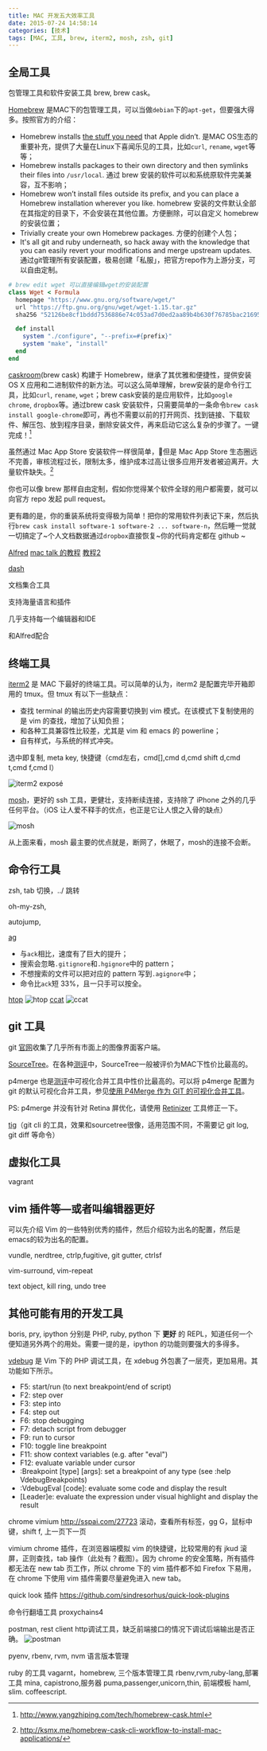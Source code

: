 ```yaml
---
title: MAC 开发五大效率工具
date: 2015-07-24 14:58:14
categories: [技术]
tags: [MAC, 工具, brew, iterm2, mosh, zsh, git]
---
```


## 全局工具

包管理工具和软件安装工具 brew, brew cask。

[Homebrew](http://brew.sh/) 是MAC下的包管理工具，可以当做`debian`下的`apt-get`，但要强大得多。按照官方的介绍：
- Homebrew installs [the stuff you need](https://github.com/Homebrew/homebrew/tree/master/Library/Formula) that Apple didn’t. 是MAC OS生态的重要补充，提供了大量在Linux下喜闻乐见的工具，比如`curl`, `rename`, `wget`等等；
- Homebrew installs packages to their own directory and then symlinks their files into `/usr/local`. 通过 brew 安装的软件可以和系统原软件完美兼容，互不影响；
- Homebrew won’t install files outside its prefix, and you can place a Homebrew installation wherever you like. homebrew 安装的文件默认全部在其指定的目录下，不会安装在其他位置。方便删除，可以自定义 homebrew 的安装位置；
- Trivially create your own Homebrew packages. 方便的创建个人包；
- It's all git and ruby underneath, so hack away with the knowledge that you can easily revert your modifications and merge upstream updates. 通过git管理所有安装配置，极易创建「私服」，把官方repo作为上游分支，可以自由定制。

``` ruby
# brew edit wget 可以直接编辑wget的安装配置
class Wget < Formula
  homepage "https://www.gnu.org/software/wget/"
  url "https://ftp.gnu.org/gnu/wget/wget-1.15.tar.gz"
  sha256 "52126be8cf1bddd7536886e74c053ad7d0ed2aa89b4b630f76785bac21695fcd"

  def install
    system "./configure", "--prefix=#{prefix}"
    system "make", "install"
  end
end
```

[caskroom](http://caskroom.io/)(brew cask) 构建于 Homebrew，继承了其优雅和便捷性，提供安装 OS X 应用和二进制软件的新方法。可以这么简单理解，brew安装的是命令行工具，比如`curl`, `rename`, `wget`；brew cask安装的是应用软件，比如`google chrome`, `dropbox`等。通过brew cask 安装软件，只需要简单的一条命令`brew cask install google-chrome`即可，再也不需要以前的打开网页、找到链接、下载软件、解压包、放到程序目录，删除安装文件，再来启动它这么复杂的步骤了。一键完成！[^1]

虽然通过 Mac App Store 安装软件一样很简单，但是 Mac App Store 生态圈远不完善，审核流程过长，限制太多，维护成本过高让很多应用开发者被迫离开。大量软件缺失。[^2]

你也可以像 brew 那样自由定制，假如你觉得某个软件全球的用户都需要，就可以向官方 repo 发起 pull request。

更有趣的是，你的重装系统将变得极为简单！把你的常用软件列表记下来，然后执行`brew cask install software-1 software-2 ... software-n`，然后睡一觉就一切搞定了~个人文档数据通过`dropbox`直接恢复~你的代码肯定都在 github ~

[Alfred](http://www.alfredapp.com/) [mac talk 的教程](http://macshuo.com/?p=625) [教程2](http://wellsnake.com/jekyll/update/2014/06/15/001/) 

[dash](https://kapeli.com/dash) 

文档集合工具

支持海量语言和插件

几乎支持每一个编辑器和IDE

和Alfred配合

## 终端工具

[iterm2](https://iterm2.com/) 是 MAC 下最好的终端工具。可以简单的认为，iterm2 是配置完毕开箱即用的 tmux。但 tmux 有以下一些缺点：
- 查找 terminal 的输出历史内容需要切换到 vim 模式。在该模式下复制使用的是 vim 的查找，增加了认知负担；
- 和各种工具兼容性比较差，尤其是 vim 和 emacs 的 powerline；
- 自有样式，与系统的样式冲突。


选中即复制, meta key,
快捷键（cmd左右，cmd[],cmd d,cmd shift d,cmd t,cmd f,cmd l）

![iterm2 exposé](http://wulfric.qiniudn.com/iterm2-expose.png "iterm2 exposé")

[mosh](https://mosh.mit.edu/)，更好的 ssh 工具，更健壮，支持断续连接，支持除了 iPhone 之外的几乎任何平台。（iOS 让人爱不释手的优点，也正是它让人恨之入骨的缺点）

![mosh](http://wulfric.qiniudn.com/R-mosh.png "mosh")

从上面来看，mosh 最主要的优点就是，断网了，休眠了，mosh的连接不会断。

## 命令行工具

zsh,
tab 切换，../ 跳转 

oh-my-zsh, 

autojump, 
 
[ag](https://github.com/ggreer/the_silver_searcher)
- 与`ack`相比，速度有了巨大的提升；
- 搜索会忽略`.gitignore`和`.hgignore`中的 pattern；
- 不想搜索的文件可以把对应的 pattern 写到`.agignore`中；
- 命令比`ack`短 33%，且一只手可以按全。

[htop](http://hisham.hm/htop/)
![htop](http://wulfric.qiniudn.com/htop.png "htop")
[ccat](https://github.com/jingweno/ccat)
![ccat](http://wulfric.qiniudn.com/R-ccat.png "ccat")

## git 工具

git [官网](https://git-scm.com/download/gui/linux)收集了几乎所有市面上的图像界面客户端。

[SourceTree](https://www.sourcetreeapp.com/)。在各种[测评](http://www.slant.co/topics/465/~what-are-the-best-git-clients-for-mac-os-x)中，SourceTree一般被评价为MAC下性价比最高的。

p4merge 也是[测评](http://www.slant.co/topics/48/~what-are-the-best-visual-merge-tools-for-git)中可视化合并工具中性价比最高的。可以将 p4merge 配置为 git 的默认可视化合并工具，参见[使用 P4Merge 作为 GIT 的可视化合并工具](http://wulfric.me/2015/01/git-merge-with-p4merge/)。

PS: p4merge 并没有针对 Retina 屏优化，请使用 [Retinizer](http://retinizer.mikelpr.com/) 工具修正一下。

[tig](https://github.com/jonas/tig)（git cli 的工具，效果和sourcetree很像，适用范围不同，不需要记 git log, git diff 等命令）

## 虚拟化工具

vagrant

## vim 插件等—或者叫编辑器更好

可以先介绍 Vim 的一些特别优秀的插件，然后介绍较为出名的配置，然后是emacs的较为出名的配置。

vundle, nerdtree, ctrlp,fugitive, git gutter, ctrlsf

vim-surround, vim-repeat

text object, kill ring, undo tree

## 其他可能有用的开发工具

boris, pry, ipython 分别是 PHP, ruby, python 下 **更好** 的 REPL，知道任何一个便知道另外两个的用处。需要一提的是，ipython 的功能则要强大的多得多。

[vdebug](https://github.com/joonty/vdebug) 是 Vim 下的 PHP 调试工具，在 xdebug 外包裹了一层壳，更加易用。其功能如下所示。
- F5: start/run (to next breakpoint/end of script)
- F2: step over
- F3: step into
- F4: step out
- F6: stop debugging
- F7: detach script from debugger
- F9: run to cursor
- F10: toggle line breakpoint
- F11: show context variables (e.g. after "eval")
- F12: evaluate variable under cursor
- :Breakpoint [type] [args]: set a breakpoint of any type (see :help VdebugBreakpoints)
- :VdebugEval [code]: evaluate some code and display the result
- [Leader]e: evaluate the expression under visual highlight and display the result

chrome vimium http://sspai.com/27723
滚动，查看所有标签，gg G，鼠标中键，shift f, 上一页下一页

vimium chrome 插件，在浏览器端模拟 vim 的快捷键，比较常用的有 jkud 滚屏，正则查找，tab 操作（此处有？截图）。因为 chrome 的安全策略，所有插件都无法在 new tab 页工作，所以 chrome 下的 vim 插件都不如 Firefox 下易用，在 chrome 下使用 vim 插件需要尽量避免进入 new tab。

quick look 插件 https://github.com/sindresorhus/quick-look-plugins

命令行翻墙工具 proxychains4

postman, rest client http调试工具，缺乏前端接口的情况下调试后端输出是否正确。
![postman](http://wulfric.qiniudn.com/postman.png "postman")

pyenv, rbenv, rvm, nvm 语言版本管理


ruby 的工具
vagarnt，homebrew, 三个版本管理工具 rbenv,rvm,ruby-lang,部署工具 mina, capistrono,服务器 puma,passenger,unicorn,thin, 前端模板 haml, slim. coffeescript. 


[^1]: http://www.yangzhiping.com/tech/homebrew-cask.html
[^2]: http://ksmx.me/homebrew-cask-cli-workflow-to-install-mac-applications/
